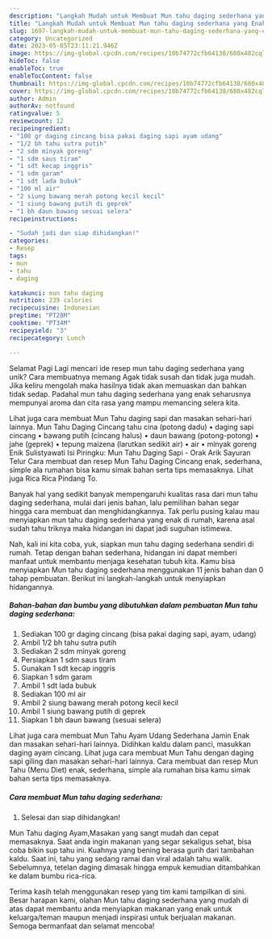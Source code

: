 ```yaml
---
description: "Langkah Mudah untuk Membuat Mun tahu daging sederhana yang Enak, Mantap"
title: "Langkah Mudah untuk Membuat Mun tahu daging sederhana yang Enak, Mantap"
slug: 1697-langkah-mudah-untuk-membuat-mun-tahu-daging-sederhana-yang-enak-mantap
category: Uncategorized
date: 2023-05-05T23:11:21.946Z
image: https://img-global.cpcdn.com/recipes/10b74772cfb64138/680x482cq70/mun-tahu-daging-sederhana-foto-resep-utama.jpg
hideToc: false
enableToc: true
enableTocContent: false
thumbnail: https://img-global.cpcdn.com/recipes/10b74772cfb64138/680x482cq70/mun-tahu-daging-sederhana-foto-resep-utama.jpg
cover: https://img-global.cpcdn.com/recipes/10b74772cfb64138/680x482cq70/mun-tahu-daging-sederhana-foto-resep-utama.jpg
author: Admin
authorAv: notfound
ratingvalue: 5
reviewcount: 12
recipeingredient:
- "100 gr daging cincang bisa pakai daging sapi ayam udang"
- "1/2 bh tahu sutra putih"
- "2 sdm minyak goreng"
- "1 sdm saus tiram"
- "1 sdt kecap inggris"
- "1 sdm garam"
- "1 sdt lada bubuk"
- "100 ml air"
- "2 siung bawang merah potong kecil kecil"
- "1 siung bawang putih di geprek"
- "1 bh daun bawang sesuai selera"
recipeinstructions:

- "Sudah jadi dan siap dihidangkan!"
categories:
- Resep
tags:
- mun
- tahu
- daging

katakunci: mun tahu daging 
nutrition: 239 calories
recipecuisine: Indonesian
preptime: "PT28M"
cooktime: "PT34M"
recipeyield: "3"
recipecategory: Lunch

---
```



Selamat Pagi Lagi mencari ide resep mun tahu daging sederhana yang unik? Cara membuatnya memang Agak tidak susah dan tidak juga mudah. Jika keliru mengolah maka hasilnya tidak akan memuaskan dan bahkan tidak sedap. Padahal mun tahu daging sederhana yang enak seharusnya mempunyai aroma dan cita rasa yang mampu memancing selera kita.


Lihat juga cara membuat Mun Tahu daging sapi dan masakan sehari-hari lainnya. Mun Tahu Daging Cincang tahu cina (potong dadu) • daging sapi cincang • bawang putih (cincang halus) • daun bawang (potong-potong) • jahe (geprek) • tepung maizena (larutkan sedikit air) • air • minyak goreng Enik Sulistyawati Isi Piringku: Mun Tahu Daging Sapi - Orak Arik Sayuran Telur Cara membuat dan resep Mun Tahu Daging Cincang enak, sederhana, simple ala rumahan bisa kamu simak bahan serta tips memasaknya. Lihat juga Rica Rica Pindang To.

Banyak hal yang sedikit banyak mempengaruhi kualitas rasa dari mun tahu daging sederhana, mulai dari jenis bahan, lalu pemilihan bahan segar hingga cara membuat dan menghidangkannya. Tak perlu pusing kalau mau menyiapkan mun tahu daging sederhana yang enak di rumah, karena asal sudah tahu triknya maka hidangan ini dapat jadi suguhan istimewa.


Nah, kali ini kita coba, yuk, siapkan mun tahu daging sederhana sendiri di rumah. Tetap dengan bahan sederhana, hidangan ini dapat memberi manfaat untuk membantu menjaga kesehatan tubuh kita. Kamu bisa menyiapkan Mun tahu daging sederhana menggunakan 11 jenis bahan dan 0 tahap pembuatan. Berikut ini langkah-langkah untuk menyiapkan hidangannya.

<!--inarticleads1-->

##### Bahan-bahan dan bumbu yang dibutuhkan dalam pembuatan Mun tahu daging sederhana:

1. Sediakan 100 gr daging cincang (bisa pakai daging sapi, ayam, udang)
1. Ambil 1/2 bh tahu sutra putih
1. Sediakan 2 sdm minyak goreng
1. Persiapkan 1 sdm saus tiram
1. Gunakan 1 sdt kecap inggris
1. Siapkan 1 sdm garam
1. Ambil 1 sdt lada bubuk
1. Sediakan 100 ml air
1. Ambil 2 siung bawang merah potong kecil kecil
1. Ambil 1 siung bawang putih di geprek
1. Siapkan 1 bh daun bawang (sesuai selera)


Lihat juga cara membuat Mun Tahu Ayam Udang Sederhana Jamin Enak dan masakan sehari-hari lainnya. Didihkan kaldu dalam panci, masukkan daging ayam cincang. Lihat juga cara membuat Mun Tahu dengan daging sapi giling dan masakan sehari-hari lainnya. Cara membuat dan resep Mun Tahu (Menu Diet) enak, sederhana, simple ala rumahan bisa kamu simak bahan serta tips memasaknya. 

<!--inarticleads2-->

##### Cara membuat Mun tahu daging sederhana:


1. Selesai dan siap dihidangkan!

Mun Tahu daging Ayam,Masakan yang sangt mudah dan cepat memasaknya. Saat anda ingin makanan yang segar sekaligus sehat, bisa coba bikin sup tahu ini. Kuahnya yang bening berasa gurih dari tambahan kaldu. Saat ini, tahu yang sedang ramai dan viral adalah tahu walik. Sebelumnya, tetelan daging dimasak hingga empuk kemudian ditambahkan ke dalam bumbu rica-rica. 

Terima kasih telah menggunakan resep yang tim kami tampilkan di sini. Besar harapan kami, olahan Mun tahu daging sederhana yang mudah di atas dapat membantu anda menyiapkan makanan yang enak untuk keluarga/teman maupun menjadi inspirasi untuk berjualan makanan. Semoga bermanfaat dan selamat mencoba!
